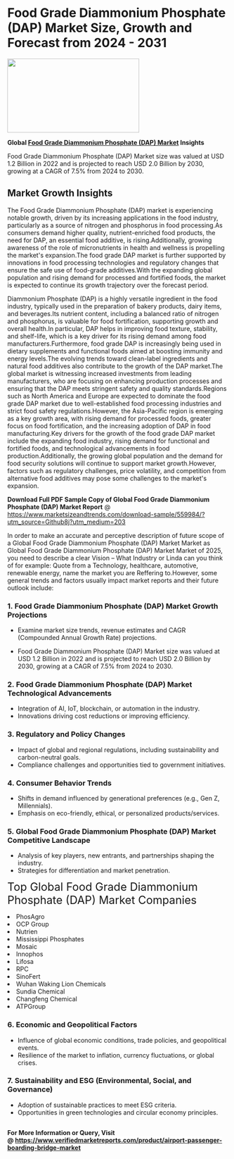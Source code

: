 <H1>Food Grade Diammonium Phosphate (DAP) Market Size, Growth and Forecast from 2024 - 2031</H1><img class="aligncenter size-medium wp-image-584254" src="https://thirdeyenews.in/wp-content/uploads/2024/09/Global-Market-Research-300x168.jpeg" alt="" width="300" height="168" /><p><strong>Global&nbsp;<a href="https://www.marketsizeandtrends.com/download-sample/559984/?utm_source=Github8j?utm_medium=203">Food Grade Diammonium Phosphate (DAP) Market</a> Insights</strong></p><p>Food Grade Diammonium Phosphate (DAP) Market size was valued at USD 1.2 Billion in 2022 and is projected to reach USD 2.0 Billion by 2030, growing at a CAGR of 7.5% from 2024 to 2030.</p><p><h2>Market Growth Insights</h2> <p>The Food Grade Diammonium Phosphate (DAP) market is experiencing notable growth, driven by its increasing applications in the food industry, particularly as a source of nitrogen and phosphorus in food processing.As consumers demand higher quality, nutrient-enriched food products, the need for DAP, an essential food additive, is rising.Additionally, growing awareness of the role of micronutrients in health and wellness is propelling the market's expansion.The food grade DAP market is further supported by innovations in food processing technologies and regulatory changes that ensure the safe use of food-grade additives.With the expanding global population and rising demand for processed and fortified foods, the market is expected to continue its growth trajectory over the forecast period.</p> <p>Diammonium Phosphate (DAP) is a highly versatile ingredient in the food industry, typically used in the preparation of bakery products, dairy items, and beverages.Its nutrient content, including a balanced ratio of nitrogen and phosphorus, is valuable for food fortification, supporting growth and overall health.In particular, DAP helps in improving food texture, stability, and shelf-life, which is a key driver for its rising demand among food manufacturers.Furthermore, food grade DAP is increasingly being used in dietary supplements and functional foods aimed at boosting immunity and energy levels.The evolving trends toward clean-label ingredients and natural food additives also contribute to the growth of the DAP market.The global market is witnessing increased investments from leading manufacturers, who are focusing on enhancing production processes and ensuring that the DAP meets stringent safety and quality standards.Regions such as North America and Europe are expected to dominate the food grade DAP market due to well-established food processing industries and strict food safety regulations.However, the Asia-Pacific region is emerging as a key growth area, with rising demand for processed foods, greater focus on food fortification, and the increasing adoption of DAP in food manufacturing.Key drivers for the growth of the food grade DAP market include the expanding food industry, rising demand for functional and fortified foods, and technological advancements in food production.Additionally, the growing global population and the demand for food security solutions will continue to support market growth.However, factors such as regulatory challenges, price volatility, and competition from alternative food additives may pose some challenges to the market's expansion.<p><span class=""><strong>Download Full PDF Sample Copy of Global Food Grade Diammonium Phosphate (DAP) Market Report</strong> @ <a href="https://www.marketsizeandtrends.com/download-sample/559984/?utm_source=Github8j?utm_medium=203" target="_blank">https://www.marketsizeandtrends.com/download-sample/559984/?utm_source=Github8j?utm_medium=203</a></span></p><p>In order to make an accurate and perceptive description of future scope of a Global&nbsp;Food Grade Diammonium Phosphate (DAP) Market Market as Global&nbsp;Food Grade Diammonium Phosphate (DAP) Market Market of 2025, you need to describe a clear Vision &ndash; What Industry or Linda can you think of for example: Quote from a Technology, healthcare, automotive, renewable energy, name the market you are Reffering to.However, some general trends and factors usually impact market reports and their future outlook include:</p><h3>1.&nbsp;<strong>Food Grade Diammonium Phosphate (DAP) Market Growth Projections</strong></h3><ul><li>Examine market size trends, revenue estimates and CAGR (Compounded Annual Growth Rate) projections.</li><li><p>Food Grade Diammonium Phosphate (DAP) Market size was valued at USD 1.2 Billion in 2022 and is projected to reach USD 2.0 Billion by 2030, growing at a CAGR of 7.5% from 2024 to 2030.</p></li></ul><h3>2.&nbsp;<strong>Food Grade Diammonium Phosphate (DAP) Market Technological Advancements</strong></h3><ul><li>Integration of AI, IoT, blockchain, or automation in the industry.</li><li>Innovations driving cost reductions or improving efficiency.</li></ul><h3>3.&nbsp;<strong>Regulatory and Policy Changes</strong></h3><ul><li>Impact of global and regional regulations, including sustainability and carbon-neutral goals.</li><li>Compliance challenges and opportunities tied to government initiatives.</li></ul><h3>4.&nbsp;<strong>Consumer Behavior Trends</strong></h3><ul><li>Shifts in demand influenced by generational preferences (e.g., Gen Z, Millennials).</li><li>Emphasis on eco-friendly, ethical, or personalized products/services.</li></ul><h3>5.&nbsp;<strong>Global Food Grade Diammonium Phosphate (DAP) Market Competitive Landscape</strong></h3><ul><li>Analysis of key players, new entrants, and partnerships shaping the industry.</li><li>Strategies for differentiation and market penetration.</li></ul><p data-pm-slice="1 1 []"><span style="color: inherit; font-family: inherit; font-size: 25px;">Top Global Food Grade Diammonium Phosphate (DAP) Market Companies</span></p><div class="" data-test-id=""><p><li>PhosAgro</li><li> OCP Group</li><li> Nutrien</li><li> Mississippi Phosphates</li><li> Mosaic</li><li> Innophos</li><li> Lifosa</li><li> RPC</li><li> SinoFert</li><li> Wuhan Waking Lion Chemicals</li><li> Sundia Chemical</li><li> Changfeng Chemical</li><li> ATPGroup</li></p></div><h3>6.&nbsp;<strong>Economic and Geopolitical Factors</strong></h3><ul><li>Influence of global economic conditions, trade policies, and geopolitical events.</li><li>Resilience of the market to inflation, currency fluctuations, or global crises.</li></ul><h3>7.&nbsp;<strong>Sustainability and ESG (Environmental, Social, and Governance)</strong></h3><ul><li>Adoption of sustainable practices to meet ESG criteria.</li><li>Opportunities in green technologies and circular economy principles.</li></ul><h2><strong style="font-size: 14px;">For More Information or Query, Visit @&nbsp;</strong><a style="background-color: #ffffff; font-size: 14px;" href="https://www.marketsizeandtrends.com/report/food-grade-diammonium-phosphate-dap-market/" target="_blank">https://www.verifiedmarketreports.com/product/airport-passenger-boarding-bridge-market</a></h2>